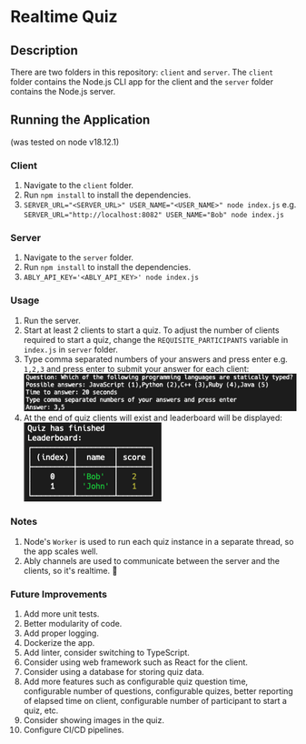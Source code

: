 # Realtime Quiz

## Description

There are two folders in this repository: `client` and `server`. The `client` folder contains the Node.js CLI app for the client and the `server` folder contains the Node.js server.

## Running the Application

(was tested on node v18.12.1)

### Client

1. Navigate to the `client` folder.
2. Run `npm install` to install the dependencies.
3. `SERVER_URL="<SERVER_URL>" USER_NAME="<USER_NAME>" node index.js` e.g. 
   `SERVER_URL="http://localhost:8082" USER_NAME="Bob" node index.js`

### Server

1. Navigate to the `server` folder.
2. Run `npm install` to install the dependencies.
3. `ABLY_API_KEY='<ABLY_API_KEY>' node index.js`

### Usage

1. Run the server.
2. Start at least 2 clients to start a quiz. To adjust the number of clients required to start a quiz, change the `REQUISITE_PARTICIPANTS` variable in `index.js` in `server` folder.
3. Type comma separated numbers of your answers and press enter e.g. `1,2,3` and press enter to submit your answer for each client:  
   ![Alt text](answer.png)
4. At the end of quiz clients will exist and leaderboard will be displayed:  
   ![Alt text](leaderboard.png)

### Notes

1. Node's `Worker` is used to run each quiz instance in a separate thread, so the app scales well.
2. Ably channels are used to communicate between the server and the clients, so it's realtime. 🙂 

### Future Improvements

1. Add more unit tests.
2. Better modularity of code.
3. Add proper logging.
4. Dockerize the app.
5. Add linter, consider switching to TypeScript.
6. Consider using web framework such as React for the client.
7. Consider using a database for storing quiz data.
8. Add more features such as configurable quiz question time, configurable number of questions, configurable quizes, better reporting of elapsed time on client, configurable number of participant to start a quiz, etc.
9. Consider showing images in the quiz.
10. Configure CI/CD pipelines.
